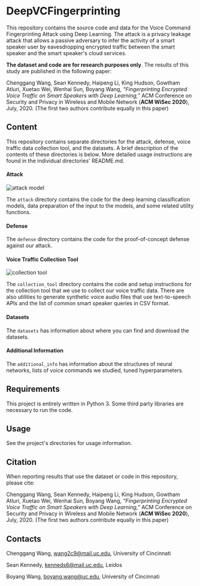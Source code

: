 # DeepVCFingerprinting

This repository contains the source code and data for the Voice Command Fingerprinting Attack using Deep Learning.  The attack is a privacy leakage attack that allows a passive adversary to infer the activity of a smart speaker user by eavesdropping encrypted traffic between the smart speaker and the smart speaker's cloud services.

**The dataset and code are for research purposes only**. The results of this study are published in the following paper: 

Chenggang Wang, Sean Kennedy, Haipeng Li, King Hudson, Gowtham Atluri, Xuetao Wei, Wenhai Sun, Boyang Wang, *“Fingerprinting Encrypted Voice Traffic on Smart Speakers with Deep Learning,”* ACM Conference on Security and Privacy in Wireless and Mobile Network (**ACM WiSec 2020**), July, 2020. (The first two authors contribute equally in this paper) 

## Content

This repository contains separate directories for the attack, defense, voice traffic data collection tool, and the datasets. A brief description of the contents of these directories is below.  More detailed usage instructions are found in the individual directories' README.md.  

#### Attack

![attack model](https://github.com/SmartHomePrivacyProject/DeepVCFingerprinting/blob/master/attack%20model.png)

The ```attack``` directory contains the code for the deep learning classification models, data preparation of the input to the models, and some related utility functions.

#### Defense

The `defense` directory contains the code for the proof-of-concept defense against our attack.   

#### Voice Traffic Collection Tool

![collection tool](https://github.com/SmartHomePrivacyProject/DeepVCFingerprinting/blob/master/collection%20tool.png)

The ```collection_tool``` directory contains the code and setup instructions for the collection tool that we use to collect our voice traffic data.  There are also utilities to generate synthetic voice audio files that use text-to-speech APIs and the list of common smart speaker queries in CSV format.  

#### Datasets

The `datasets` has information about where you can find and download the datasets.

#### Additional Information

The `additional_info` has information about the structures of neural networks, lists of voice commands we studied, tuned hyperparameters.  

## Requirements

This project is entirely written in Python 3.  Some third party libraries are necessary to run the code.  

## Usage

See the project's directories for usage information.

## Citation

When reporting results that use the dataset or code in this repository, please cite:

Chenggang Wang, Sean Kennedy, Haipeng Li, King Hudson, Gowtham Atluri, Xuetao Wei, Wenhai Sun, Boyang Wang, *“Fingerprinting Encrypted Voice Traffic on Smart Speakers with Deep Learning,”* ACM Conference on Security and Privacy in Wireless and Mobile Network (**ACM WiSec 2020**), July, 2020. (The first two authors contribute equally in this paper) 

## Contacts

Chenggang Wang, wang2c9@mail.uc.edu, University of Cincinnati

Sean Kennedy, kenneds6@mail.uc.edu, Leidos

Boyang Wang, boyang.wang@uc.edu, University of Cincinnati
